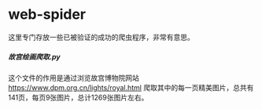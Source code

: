 # web-spider
这里专门存放一些已被验证的成功的爬虫程序，非常有意思。
##### 故宫绘画爬取.py
  这个文件的作用是通过浏览故宫博物院网站
  https://www.dpm.org.cn/lights/royal.html
  爬取其中的每一页精美图片，总共有141页，每页9张图片，总计1269张图片左右。
